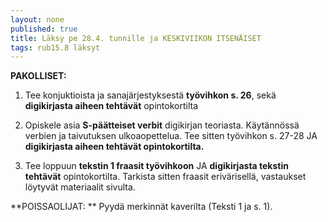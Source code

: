 ```yaml
---
layout: none
published: true
title: Läksy pe 28.4. tunnille ja KESKIVIIKON ITSENÄISET
tags: rub15.8 läksyt
---
```

**PAKOLLISET:**

1. Tee konjuktioista ja sanajärjestyksestä **työvihkon s. 26**, sekä **digikirjasta aiheen tehtävät** opintokortilta

2. Opiskele asia **S-päätteiset verbit** digikirjan teoriasta. Käytännössä verbien ja taivutuksen ulkoaopettelua. Tee sitten työvihkon s. 27-28 JA **digikirjasta aiheen tehtävät opintokortilta.**

3. Tee loppuun **tekstin 1 fraasit työvihkoon** JA **digikirjasta tekstin tehtävät** opintokortilta. Tarkista sitten fraasit erivärisellä, vastaukset löytyvät materiaalit sivulta.

**POISSAOLIJAT:
**
Pyydä merkinnät kaverilta (Teksti 1 ja s. 1).

